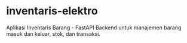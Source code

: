 # inventaris-elektro
Aplikasi Inventaris Barang  - FastAPI Backend untuk manajemen barang masuk dan keluar, stok, dan transaksi.
